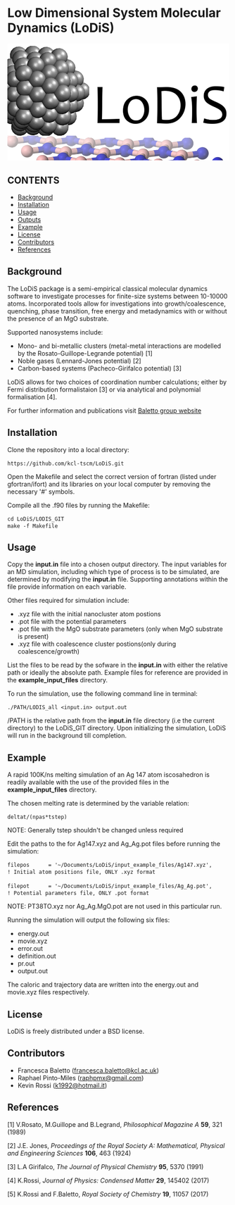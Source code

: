 # Low Dimensional System Molecular Dynamics (LoDiS)

![Lodis Logo](/images/lodislogo.png)

## CONTENTS
* [Background](#background)
* [Installation](#installation)
* [Usage](#usage)
* [Outputs](#outputs)
* [Example](#example)
* [License](#license)
* [Contributors](#contributors)
* [References](#references)


## Background
The LoDiS package is a semi-empirical classical molecular dynamics software to investigate processes for finite-size systems
between 10-10000 atoms. Incorporated tools allow for investigations into growth/coalescence, quenching, phase transition, 
free energy and metadynamics with or without the presence of an MgO substrate. 

Supported nanosystems include:
* Mono- and bi-metallic clusters (metal-metal interactions are modelled by the Rosato-Guillope-Legrande potential) [1]
* Noble gases (Lennard-Jones potential) [2]
* Carbon-based systems (Pacheco-Girifalco potential) [3]

LoDiS allows for two choices of coordination number calculations; either by Fermi distribution formalistaion [3] or 
via analytical and polynomial formalisation [4].

For further information and publications visit [Baletto group website](https://balettogroup.weebly.com/lodis.html)

## Installation
Clone the repository into a local directory:
```
https://github.com/kcl-tscm/LoDiS.git
```

Open the Makefile and select the correct version of fortran (listed under gfortran/ifort) and its libraries on your local computer by removing the necessary '#' symbols.

Compile all the .f90 files by running the Makefile:
```
cd LoDiS/LODIS_GIT
make -f Makefile
```

## Usage
Copy the **input.in** file into a chosen output directory.
The input variables for an MD simulation, including which type of process is to be simulated, are determined by modifying the **input.in** file.
Supporting annotations within the file provide information on each variable. 

Other files required for simulation include:  
* .xyz file with the initial nanocluster atom postions 
* .pot file with the potential parameters
* .pot file with the MgO substrate parameters (only when MgO substrate is present)
* .xyz file with coalescence cluster postions(only during coalescence/growth)

List the files to be read by the sofware in the **input.in** with either the relative path or ideally the absolute path.
Example files for reference are provided in the **example_input_files** directory.

To run the simulation, use the following command line in terminal:
```
./PATH/LODIS_all <input.in> output.out
```
/PATH is the relative path from the **input.in** file directory (i.e the current directory) to the LoDiS_GIT directory.
Upon initializing the simulation, LoDiS will run in the background till completion.

## Example
A rapid 100K/ns melting simulation of an Ag 147 atom iscosahedron is readily available with the use of the provided files in the **example_input_files** directory.

The chosen melting rate is determined by the variable relation:
```
deltat/(npas*tstep)
```

NOTE: Generally tstep shouldn't be changed unless required

Edit the paths to the for Ag147.xyz and Ag_Ag.pot files before running the simulation:
```
filepos      = '~/Documents/LoDiS/input_example_files/Ag147.xyz',             ! Initial atom positions file, ONLY .xyz format
  
filepot      = '~/Documents/LoDiS/input_example_files/Ag_Ag.pot',             ! Potential parameters file, ONLY .pot format
```

NOTE: PT38TO.xyz nor Ag_Ag.MgO.pot are not used in this particular run.

Running the simulation will output the following six files:
* energy.out
* movie.xyz
* error.out
* definition.out
* pr.out
* output.out

The caloric and trajectory data are written into the energy.out and movie.xyz files respectively.

## License
LoDiS is freely distributed under a BSD license.

## Contributors
* Francesca Baletto (francesca.baletto@kcl.ac.uk)
* Raphael Pinto-Miles (raphpmx@gmail.com)
* Kevin Rossi (k1992@hotmail.it)

## References
[1] V.Rosato, M.Guillope and B.Legrand, *Philosophical Magazine A* **59**, 321 (1989)

[2] J.E. Jones, *Proceedings of the Royal Society A: Mathematical, Physical and Engineering Sciences* **106**, 463 (1924)

[3] L.A Girifalco, *The Journal of Physical Chemistry* **95**, 5370 (1991)

[4] K.Rossi, *Journal of Physics: Condensed Matter* **29**, 145402 (2017)

[5] K.Rossi and F.Baletto, *Royal Society of Chemistry* **19**, 11057 (2017)